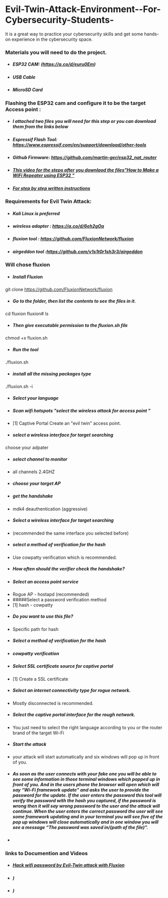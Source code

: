 # Evil-Twin-Attack-Environment--For-Cybersecurity-Students-
It is a great way to practice your cybersecurity skills and get some hands-on experience in the cybersecurity space.




### Materials you will need to do the project.
* ##### ESP32 CAM: (https://a.co/d/euru0Em)          
* ##### USB Cable
* ##### MicroSD Card

### Flashing the ESP32 cam and configure it to be the target Access point : 
* ##### I attached two files you will need for this step or you can download them from the links below 
* ##### Espressif Flash Tool: https://www.espressif.com/en/support/download/other-tools
* ##### Github Firmware: https://github.com/martin-ger/esp32_nat_router
* ##### [This video for the steps after you downlaod the files"How to Make a WiFi Repeater using ESP32 "](https://youtu.be/BP1Dz66faf4)
* ##### [For step by step written instructions](https://theiotprojects.com/portable-esp32-wifi-repeater/)

### Requirements for Evil Twin Attack: 
* ##### Kali Linux is preferred
* ##### wireless adapter : https://a.co/d/6eh2gOa
* ##### fluxion tool : https://github.com/FluxionNetwork/fluxion
* ##### airgeddon tool :https://github.com/v1s1t0r1sh3r3/airgeddon

### Will chose fluxion 
* #####  Install Fluxion
git clone https://github.com/FluxionNetwork/fluxion
* ##### Go to the folder, then list the contents to see the files in it.
cd fluxion
fluxion# ls
* ##### Then give executable permission to the fluxion.sh file
chmod +x fluxion.sh
* ##### Run the tool
./fluxion.sh
* ##### install all the missing packages type 
./fluxion.sh -i
* ##### Select your language 
* ##### Scan wifi hotspots "select the wireless attack for access point "
* [1] Captive Portal Create an "evil twin" access point.
* ##### select a wireless interface for target searching
choose your adpater
* ##### select channel to monitor 
* all channels 2.4GHZ 
* ##### choose your target AP 
* ##### get the handshake 
*  mdk4 deauthentication (aggressive)
* ##### Select a wireless interface for target searching
* (recommended the same interface you selected before)
* ##### select a method of verification for the hash
* Use cowpatty verification which is recommended. 
* ##### How often should the verifier check the handshake?
* #####  Select an access point service
* Rogue AP - hostapd (recommended)
* #####Select a password verification method
* [1] hash - cowpatty
* ##### Do you want to use this file?  
* Specific path for hash
* ##### Select a method of verification for the hash
* ##### cowpatty verification
* ##### Select SSL certificate source for captive portal
*  [1] Create a SSL certificate
* ##### Select an internet connectivity type for rogue network.
* Mostly disconnected is recommended.
* ##### Select the captive portal interface for the rough network.
* You just need to select the right language according to you or the router brand of the target Wi-Fi
* ##### Start the attack
* your attack will start automatically and six windows will pop up in front of you. 
* ##### As soon as the user connects with your fake one you will be able to see some information in those terminal windows which popped up in front of you. And in the users phone the browser will open which will say “Wi-Fi framework update” and asks the user to provide the password for the update. If the user enters the password this tool will verify the password with the hash you captured, if the password is wrong then it will say wrong password to the user and the attack will continue. When the user enters the correct password the user will see some framework updating and in your terminal you will see five of the pop up windows will close automatically and in one window you will see a message “The password was saved in/(path of the file)”.
* ##### 




### links to Documention and Videos

* ##### [Hack wifi password by Evil-Twin attack with Fluxion ](https://anirbanroy.co.in/hack-wifi-password-by-evil-twin-attack-with-fluxion/)

* ##### []())

* ##### [ ]())

